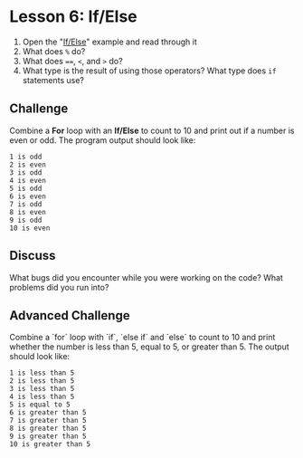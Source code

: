 # Lesson 6: If/Else

1. Open the "[If/Else](https://gobyexample.com/if-else)" example and read through it
2. What does `%` do?
3. What does `==`, `<`, and `>` do? 
4. What type is the result of using those operators? What type does `if` statements use?

## Challenge

Combine a **For** loop with an **If/Else** to count to 10 and print out if a number is even or odd. The program output should look like:

```
1 is odd
2 is even
3 is odd
4 is even
5 is odd
6 is even
7 is odd
8 is even
9 is odd
10 is even
```

## Discuss

What bugs did you encounter while you were working on the code? What problems did you run into?

## Advanced Challenge

Combine a \`for\` loop with \`if\`, \`else if\` and \`else\` to count to 10 and print whether the number is less than 5, equal to 5, or greater than 5. The output should look like:

```
1 is less than 5
2 is less than 5
3 is less than 5
4 is less than 5
5 is equal to 5
6 is greater than 5
7 is greater than 5
8 is greater than 5
9 is greater than 5
10 is greater than 5
```





